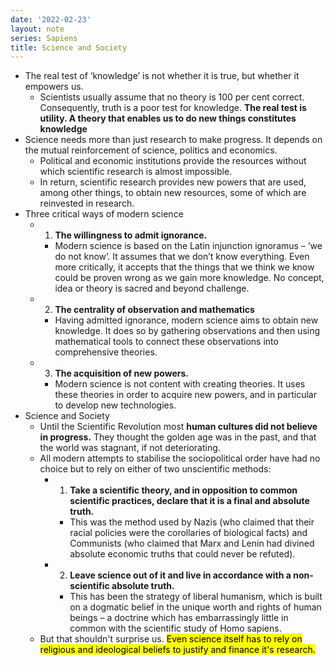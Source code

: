 ```yaml
---
date: '2022-02-23'
layout: note
series: Sapiens
title: Science and Society
---
```


- The real test of ‘knowledge’ is not whether it is true, but whether it empowers us. 
	- Scientists usually assume that no theory is 100 per cent correct. Consequently, truth is a poor test for knowledge. **The real test is utility. A theory that enables us to do new things constitutes knowledge**
- Science needs more than just research to make progress. It depends on the mutual reinforcement of science, politics and economics.
	- Political and economic institutions provide the resources without which scientific research is almost impossible.
	- In return, scientific research provides new powers that are used, among other things, to obtain new resources, some of which are reinvested in research.
- Three critical ways of modern science
	- 1. **The willingness to admit ignorance.**
		- Modern science is based on the Latin injunction ignoramus – ‘we do not know’. It assumes that we don’t know everything. Even more critically, it accepts that the things that we think we know could be proven wrong as we gain more knowledge. No concept, idea or theory is sacred and beyond challenge.
	- 2. **The centrality of observation and mathematics**
		- Having admitted ignorance, modern science aims to obtain new knowledge. It does so by gathering observations and then using mathematical tools to connect these observations into comprehensive theories.
	- 3. **The acquisition of new powers.**
		- Modern science is not content with creating theories. It uses these theories in order to acquire new powers, and in particular to develop new technologies.
- Science and Society
	- Until the Scientific Revolution most **human cultures did not believe in progress.** They thought the golden age was in the past, and that the world was stagnant, if not deteriorating.
	- All modern attempts to stabilise the sociopolitical order have had no choice but to rely on either of two unscientific methods:
		- 1. **Take a scientific theory, and in opposition to common scientific practices, declare that it is a final and absolute truth.**
			- This was the method used by Nazis (who claimed that their racial policies were the corollaries of biological facts) and Communists (who claimed that Marx and Lenin had divined absolute economic truths that could never be refuted).
		- 2. **Leave science out of it and live in accordance with a non-scientific absolute truth.**
			- This has been the strategy of liberal humanism, which is built on a dogmatic belief in the unique worth and rights of human beings – a doctrine which has embarrassingly little in common with the scientific study of Homo sapiens.
	- But that shouldn't surprise us. <mark>Even science itself has to rely on religious and ideological beliefs to justify and finance it's research.</mark>